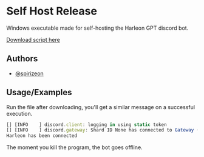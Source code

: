 
# Self Host Release

Windows executable made for self-hosting the Harleon GPT discord bot. 


[Download script here](https://github.com/Spirizeon/Harleon/releases/tag/v0.0.1)
## Authors

- [@spirizeon](https://github.com/spirizeon)


## Usage/Examples

Run the file after downloading, you'll get a similar message on a successful execution.
```javascript
[] [INFO    ] discord.client: logging in using static token
[] [INFO    ] discord.gateway: Shard ID None has connected to Gateway (Session ID: weird numbers).
Harleon has been connected
```

The moment you kill the program, the bot goes offline.
